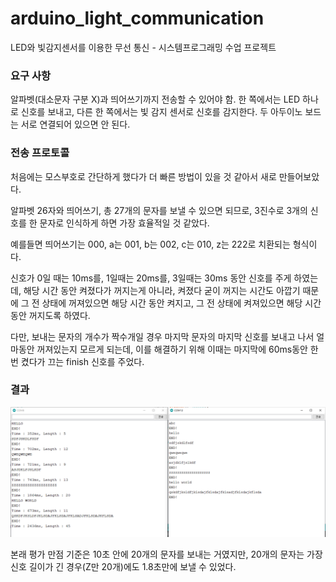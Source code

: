# arduino_light_communication
 LED와 빛감지센서를 이용한 무선 통신 - 시스템프로그래밍 수업 프로젝트



### 요구 사항

알파벳(대소문자 구분 X)과 띄어쓰기까지 전송할 수 있어야 함. 한 쪽에서는 LED 하나로 신호를 보내고, 다른 한 쪽에서는 빛 감지 센서로 신호를 감지한다. 두 아두이노 보드는 서로 연결되어 있으면 안 된다.



### 전송 프로토콜 

처음에는 모스부호로 간단하게 했다가 더 빠른 방법이 있을 것 같아서 새로 만들어보았다.

알파벳 26자와 띄어쓰기, 총 27개의 문자를 보낼 수 있으면 되므로, 3진수로 3개의 신호를 한 문자로 인식하게 하면 가장 효율적일 것 같았다.

예를들면 띄어쓰기는 000, a는 001, b는 002, c는 010, z는 222로 치환되는 형식이다.

신호가 0일 때는 10ms를, 1일때는 20ms를, 3일때는 30ms 동안 신호를 주게 하였는데, 해당 시간 동안 켜졌다가 꺼지는게 아니라, 켜졌다 굳이 꺼지는 시간도 아깝기 때문에 그 전 상태에 꺼져있으면 해당 시간 동안 켜지고, 그 전 상태에 켜져있으면 해당 시간 동안 꺼지도록 하였다.

다만, 보내는 문자의 개수가 짝수개일 경우 마지막 문자의 마지막 신호를 보내고 나서 얼마동안 꺼져있는지 모르게 되는데, 이를 해결하기 위해 이때는 마지막에 60ms동안 한 번 켰다가 끄는 finish 신호를 주었다.



### 결과

![](./result.png)

본래 평가 만점 기준은 10초 안에 20개의 문자를 보내는 거였지만, 20개의 문자는 가장 신호 길이가 긴 경우(Z만 20개)에도 1.8초만에 보낼 수 있었다.